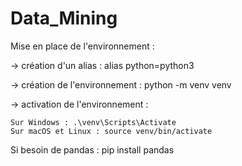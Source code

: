 # Data_Mining

Mise en place de l'environnement :


 -> création d'un alias : alias python=python3

 
 -> création de l'environnement : python -m venv venv

 
 -> activation de l'environnement : 
 
    Sur Windows : .\venv\Scripts\Activate
    Sur macOS et Linux : source venv/bin/activate

Si besoin de pandas : pip install pandas
